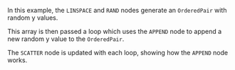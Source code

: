 <!--- Add SEO here --->

In this example, the `LINSPACE` and `RAND` nodes generate an `OrderedPair` with random y values. 

This array is then passed a loop which uses the `APPEND` node to append a new random y value to the `OrderedPair`.

The `SCATTER` node is updated with each loop, showing how the `APPEND` node works.
